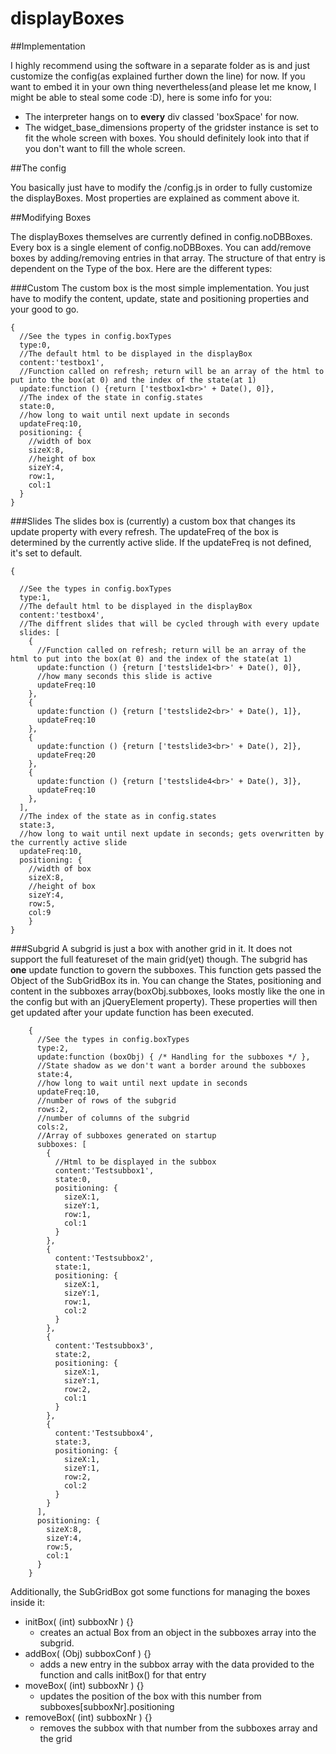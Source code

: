 # displayBoxes


##Implementation

I highly recommend using the software in a separate folder as is and just customize the config(as explained further down the line) for now. If you want to embed it in your own thing nevertheless(and please let me know, I might be able to steal some code :D), here is some info for you:
- The interpreter hangs on to **every** div classed 'boxSpace' for now.
- The widget_base_dimensions property of the gridster instance is set to fit the whole screen with boxes. You should definitely look into that if you don't want to fill the whole screen.

##The config

You basically just have to modify the /config.js in order to fully customize the displayBoxes. Most properties are explained as comment above it.

##Modifying Boxes

The displayBoxes themselves are currently defined in config.noDBBoxes. Every box is a single element of config.noDBBoxes. You can add/remove boxes by adding/removing entries in that array. The structure of that entry is dependent on the Type of the box. Here are the different types:

###Custom
The custom box is the most simple implementation. You just have to modify the content, update, state and positioning properties and your good to go.

```
{
  //See the types in config.boxTypes
  type:0,
  //The default html to be displayed in the displayBox
  content:'testbox1',
  //Function called on refresh; return will be an array of the html to put into the box(at 0) and the index of the state(at 1)
  update:function () {return ['testbox1<br>' + Date(), 0]},
  //The index of the state in config.states
  state:0,
  //how long to wait until next update in seconds
  updateFreq:10,
  positioning: {
    //width of box
    sizeX:8,
    //height of box
    sizeY:4,
    row:1,
    col:1
  }
}
```

###Slides
The slides box is (currently) a custom box that changes its update property with every refresh. The updateFreq of the box is determined by the currently active slide. If the updateFreq is not defined, it's set to default.

```
{

  //See the types in config.boxTypes
  type:1,
  //The default html to be displayed in the displayBox
  content:'testbox4',
  //The diffrent slides that will be cycled through with every update
  slides: [
    {
      //Function called on refresh; return will be an array of the html to put into the box(at 0) and the index of the state(at 1)
      update:function () {return ['testslide1<br>' + Date(), 0]},
      //how many seconds this slide is active
      updateFreq:10
    },
    {
      update:function () {return ['testslide2<br>' + Date(), 1]},
      updateFreq:10
    },
    {
      update:function () {return ['testslide3<br>' + Date(), 2]},
      updateFreq:20
    },
    {
      update:function () {return ['testslide4<br>' + Date(), 3]},
      updateFreq:10
    },
  ],
  //The index of the state as in config.states
  state:3,
  //how long to wait until next update in seconds; gets overwritten by the currently active slide
  updateFreq:10,
  positioning: {
    //width of box
    sizeX:8,
    //height of box
    sizeY:4,
    row:5,
    col:9
    }
}
```

###Subgrid
A subgrid is just a box with another grid in it. It does not support the full featureset of the main grid(yet) though. The subgrid has **one** update function to govern the subboxes. This function gets passed the Object of the SubGridBox its in. You can change the States, positioning and content in the subboxes array(boxObj.subboxes, looks mostly like the one in the config but with an jQueryElement property). These properties will then get updated after your update function has been executed.

```
	{
      //See the types in config.boxTypes
      type:2,
      update:function (boxObj) { /* Handling for the subboxes */ },
      //State shadow as we don't want a border around the subboxes
      state:4,
      //how long to wait until next update in seconds
      updateFreq:10,
      //number of rows of the subgrid
      rows:2,
      //number of columns of the subgrid
      cols:2,
      //Array of subboxes generated on startup
      subboxes: [
        {
          //Html to be displayed in the subbox
          content:'Testsubbox1',
          state:0,
          positioning: {
            sizeX:1,
            sizeY:1,
            row:1,
            col:1
          }
        },
        {
          content:'Testsubbox2',
          state:1,
          positioning: {
            sizeX:1,
            sizeY:1,
            row:1,
            col:2
          }
        },
        {
          content:'Testsubbox3',
          state:2,
          positioning: {
            sizeX:1,
            sizeY:1,
            row:2,
            col:1
          }
        },
        {
          content:'Testsubbox4',
          state:3,
          positioning: {
            sizeX:1,
            sizeY:1,
            row:2,
            col:2
          }
        }
      ],
      positioning: {
        sizeX:8,
        sizeY:4,
        row:5,
        col:1
      }
    }
```

Additionally, the SubGridBox got some functions for managing the boxes inside it:

- initBox( (int) subboxNr ) {}
    - creates an actual Box from an object in the subboxes array into the subgrid.
- addBox( (Obj) subboxConf ) {}
    - adds a new entry in the subbox array with the data provided to the function and calls initBox() for that entry
- moveBox( (int) subboxNr ) {}
    - updates the position of the box with this number from subboxes[subboxNr].positioning
- removeBox( (int) subboxNr ) {}
    - removes the subbox with that number from the subboxes array and the grid